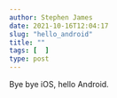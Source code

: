 ```yaml
---
author: Stephen James
date: 2021-10-16T12:04:17
slug: "hello_android"
title: ""
tags: [  ]
type: post
---
```

Bye bye iOS, hello Android. 
